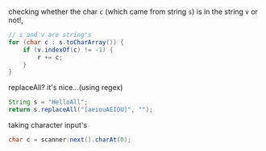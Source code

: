 checking whether the char `c` (which came from string `s`) is in the string `v` or not!,
```java
// s and v are string's 
for (char c : s.toCharArray()) {
    if (v.indexOf(c) != -1) {
        r += c;
    }
}
```
replaceAll? it's nice...(using regex)
```java
String s = "HelloAll";
return s.replaceAll("[aeiouAEIOU]", "");
```
taking character input's
```java
char c = scanner.next().charAt(0);
```
